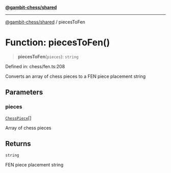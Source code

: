 [**@gambit-chess/shared**](../README.md)

***

[@gambit-chess/shared](../globals.md) / piecesToFen

# Function: piecesToFen()

> **piecesToFen**(`pieces`): `string`

Defined in: chess/fen.ts:208

Converts an array of chess pieces to a FEN piece placement string

## Parameters

### pieces

[`ChessPiece`](../interfaces/ChessPiece.md)[]

Array of chess pieces

## Returns

`string`

FEN piece placement string
